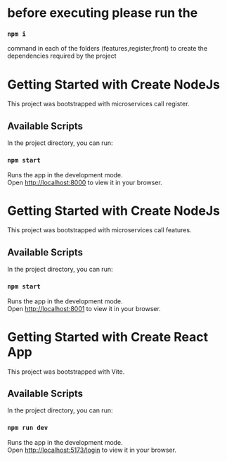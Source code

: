 # before executing please run the
### `npm i` 
command in each of the folders (features,register,front) to create the dependencies required by the project


# Getting Started with Create NodeJs 

This project was bootstrapped with microservices call register.

## Available Scripts

In the project directory, you can run:

### `npm start`

Runs the app in the development mode.\
Open [http://localhost:8000](http://localhost:8000) to view it in your browser.

# Getting Started with Create NodeJs 

This project was bootstrapped with microservices call features.

## Available Scripts

In the project directory, you can run:

### `npm start`

Runs the app in the development mode.\
Open [http://localhost:8001](http://localhost:8001) to view it in your browser.

# Getting Started with Create React App

This project was bootstrapped with Vite.

## Available Scripts

In the project directory, you can run:

### `npm run dev`

Runs the app in the development mode.\
Open [http://localhost:5173/login](http://localhost:5173/login) to view it in your browser.
